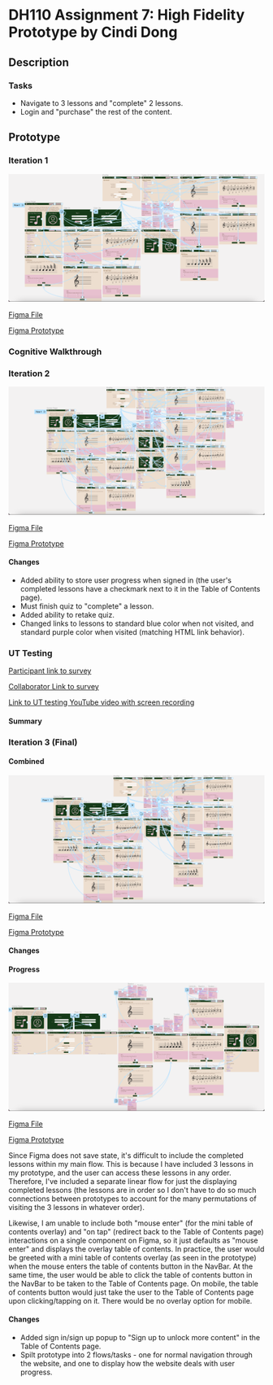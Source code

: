 # DH110 Assignment 7: High Fidelity Prototype by Cindi Dong

## Description

### Tasks
- Navigate to 3 lessons and "complete" 2 lessons.
- Login and "purchase" the rest of the content.

## Prototype
### Iteration 1
![Iteration1](./Iteration1.png)

[Figma File](https://www.figma.com/file/r0msWDlELGlAJWSloyPOQg/Cognitive-Walkthrough?node-id=117%3A2652)

[Figma Prototype](https://www.figma.com/proto/r0msWDlELGlAJWSloyPOQg/Cognitive-Walkthrough?node-id=117%3A2653&scaling=scale-down&page-id=117%3A2652&starting-point-node-id=117%3A2653)

### Cognitive Walkthrough

### Iteration 2
![Iteration2](./Iteration2.png)

[Figma File](https://www.figma.com/file/Hg4KMbU53R7l7LcXRgAiyJ/Cognitive-Walkthrough-2nd-Draft?node-id=117%3A2652)

[Figma Prototype](https://www.figma.com/proto/Hg4KMbU53R7l7LcXRgAiyJ/Cognitive-Walkthrough-2nd-Draft?node-id=117%3A2653&scaling=scale-down&page-id=117%3A2652&starting-point-node-id=117%3A2653)

#### Changes
- Added ability to store user progress when signed in (the user's completed lessons have a checkmark next to it in the Table of Contents page).
- Must finish quiz to "complete" a lesson.
- Added ability to retake quiz.
- Changed links to lessons to standard blue color when not visited, and standard purple color when visited (matching HTML link behavior).

### UT Testing
[Participant link to survey](https://forms.gle/4chXd5oDrXBnaATR6)

[Collaborator Link to survey](https://docs.google.com/forms/d/14V49gmvPEK9X0c57B8RyRUY48ZumZoOWZBBt6ghBLmk/edit?usp=sharing)

[Link to UT testing YouTube video with screen recording](https://youtu.be/eqiJ-iYZjSw)

#### Summary

### Iteration 3 (Final)
#### Combined
![Iteration3](./Iteration3.png)

[Figma File](https://www.figma.com/file/ydwJChLGVRTIUWu33gTjJt/Final-Assignment-7?node-id=117%3A2652)

[Figma Prototype](https://www.figma.com/proto/ydwJChLGVRTIUWu33gTjJt/Final-Assignment-7?node-id=117%3A2653&scaling=scale-down&page-id=117%3A2652&starting-point-node-id=117%3A2653)

#### Changes

#### Progress
![Iteration3Progress](./Iteration3Progress.png)

[Figma File](https://www.figma.com/file/ydwJChLGVRTIUWu33gTjJt/Final-Assignment-7?node-id=313%3A3)

[Figma Prototype](https://www.figma.com/proto/ydwJChLGVRTIUWu33gTjJt/Final-Assignment-7?node-id=313%3A4&scaling=scale-down&page-id=313%3A3&starting-point-node-id=313%3A4)

Since Figma does not save state, it's difficult to include the completed lessons within my main flow. This is because I have included 3 lessons in my prototype, and the user can access these lessons in any order. Therefore, I've included a separate linear flow for just the displaying completed lessons (the lessons are in order so I don't have to do so much connections between prototypes to account for the many permutations of visiting the 3 lessons in whatever order).

Likewise, I am unable to include both "mouse enter" (for the mini table of contents overlay) and "on tap" (redirect back to the Table of Contents page) interactions on a single component on Figma, so it just defaults as "mouse enter" and displays the overlay table of contents. In practice, the user would be greeted with a mini table of contents overlay (as seen in the prototype) when the mouse enters the table of contents button in the NavBar. At the same time, the user would be able to click the table of contents button in the NavBar to be taken to the Table of Contents page. On mobile, the table of contents button would just take the user to the Table of Contents page upon clicking/tapping on it. There would be no overlay option for mobile.

#### Changes
- Added sign in/sign up popup to "Sign up to unlock more content" in the Table of Contents page.
- Spilt prototype into 2 flows/tasks - one for normal navigation through the website, and one to display how the website deals with user progress.
